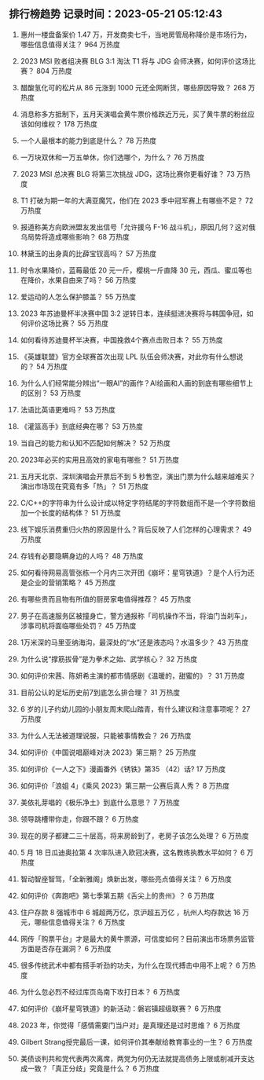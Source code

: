 
## 排行榜趋势 记录时间：2023-05-21 05:12:43
  
  1. 惠州一楼盘备案价 1.47 万，开发商卖七千，当地房管局称降价是市场行为，哪些信息值得关注？ 964 万热度
    
  2. 2023 MSI 败者组决赛 BLG 3:1 淘汰 T1 将与 JDG 会师决赛，如何评价这场比赛？ 804 万热度
    
  3. 醋酸氢化可的松片从 86 元涨到 1000 元还全网断货，哪些原因导致？ 268 万热度
    
  4. 消息称多方抵制下，五月天演唱会黄牛票价格跌近万元，买了黄牛票的粉丝应该如何维权？ 178 万热度
    
  5. 一个人最根本的能力到底是什么？ 78 万热度
    
  6. 一万块双休和一万五单休，你们选哪个，为什么？ 76 万热度
    
  7. 2023 MSI 总决赛 BLG 将第三次挑战 JDG，这场比赛你更看好谁？ 73 万热度
    
  8. T1 打破为期一年的大满亚魔咒，他们在 2023 季中冠军赛上有哪些不足？ 72 万热度
    
  9. 报道称美方向欧洲盟友发出信号「允许援乌 F-16 战斗机」，原因几何？这对俄乌局势将造成哪些影响？ 68 万热度
    
  10. 林黛玉的出身真的比薛宝钗高吗？ 57 万热度
    
  11. 时令水果降价，蓝莓最低 20 元一斤，樱桃一斤直降 30 元，西瓜、蜜瓜等也在降价，水果自由来了吗？ 56 万热度
    
  12. 爱运动的人怎么保护膝盖？ 55 万热度
    
  13. 2023 年苏迪曼杯半决赛中国 3:2 逆转日本，连续挺进决赛将与韩国争冠，如何评价这场比赛？ 55 万热度
    
  14. 如何看待苏迪曼杯半决赛，中国挽救4个赛点击败日本？ 55 万热度
    
  15. 《英雄联盟》官方全球赛首次出现 LPL 队伍会师决赛，对此你有什么想说的？ 54 万热度
    
  16. 为什么人们经常能分辨出“一眼AI”的画作？AI绘画和人画的到底有哪些细节上的区别？ 53 万热度
    
  17. 法语比英语更难吗？ 53 万热度
    
  18. 《灌篮高手》到底经典在哪？ 53 万热度
    
  19. 当自己的能力和认知不匹配如何解决？ 52 万热度
    
  20. 2023年必买的实用且高效的家电有哪些？ 51 万热度
    
  21. 五月天北京、深圳演唱会开票后不到 5 秒售空，演出门票为什么越来越难买？演出市场现在究竟有多「热」？ 51 万热度
    
  22. C/C++的字符串为什么设计成以特定字符结尾的字符数组而不是一个字符数组加一个长度的结构体？ 51 万热度
    
  23. 线下娱乐消费重归火热的原因是什么？背后反映了人们怎样的心理需求？ 49 万热度
    
  24. 存钱有必要隐瞒身边的人吗？ 48 万热度
    
  25. 如何看待网易高管张栋一个月内三次开团《崩坏：星穹铁道》？是个人行为还是企业的营销策略？ 45 万热度
    
  26. 有哪些贵而且物有所值的厨房家电值得推荐？ 45 万热度
    
  27. 男子在高速服务区被撞身亡，警方通报称「司机操作不当，将油门当刹车」，涉事司机将面临哪些处罚？ 45 万热度
    
  28. 1万米深的马里亚纳海沟，最深处的“水”还是液态吗？水温多少？ 43 万热度
    
  29. 为什么说“撑筋拔骨”是为拳术之始、武学核心？ 32 万热度
    
  30. 如何评价宋茜、陈妍希主演的都市情感剧《温暖的，甜蜜的》？ 31 万热度
    
  31. 目前公认的足坛历史前7到底怎么排合理？ 31 万热度
    
  32. 6 岁的儿子约幼儿园的小朋友周末爬山踏青，有什么建议和注意事项呢？ 27 万热度
    
  33. 为什么人无法被道理说服，只能被事情教会？ 26 万热度
    
  34. 如何评价《中国说唱巅峰对决 2023》第三期？ 25 万热度
    
  35. 如何评价《一人之下》漫画番外《锈铁》第35 （42）话? 17 万热度
    
  36. 如何评价「浪姐 4」《乘风 2023》第三期一公赛后真人秀？ 8 万热度
    
  37. 美依礼芽唱的《极乐净土》到底什么意思？ 7 万热度
    
  38. 领导跳槽带你走，你跟不跟？ 6 万热度
    
  39. 现在的房子都建二三十层高，将来房龄到了，老房子该怎么处理？ 6 万热度
    
  40. 5 月 18 日瓜迪奥拉第 4 次率队进入欧冠决赛，这名教练执教水平如何？ 6 万热度
    
  41. 智动智座智驾，「全新雅阁」焕新出发，哪些亮点值得关注？ 6 万热度
    
  42. 如何评价《奔跑吧》第七季第五期《舌尖上的贵州》？ 6 万热度
    
  43. 住户存款 8 强城市中 6 城超两万亿，京沪超五万亿 ，杭州人均存款达 16 万元，哪些信息值得关注？ 6 万热度
    
  44. 网传「购票平台」才是最大的黄牛票源，可信度如何？目前演出市场票务监管方面是否存在漏洞？ 6 万热度
    
  45. 很多传统武术中都有搭手听劲的功夫，为什么在现代搏击中用不上呢？ 6 万热度
    
  46. 为什么忽必烈不经过库页岛南下攻打日本？ 6 万热度
    
  47. 如何评价《崩坏星穹铁道》的新活动：磐岩镇超级联赛？ 6 万热度
    
  48. 2023 年，你觉得「感情需要门当户对」是真理还是过时思维？ 6 万热度
    
  49. Gilbert Strang授完最后一课，如何评价其奉献给教育事业的一生？ 6 万热度
    
  50. 美债谈判共和党代表两次离席，两党为何仍无法就提高债务上限或削减开支达成一致？「真正分歧」究竟是什么？ 6 万热度
    
